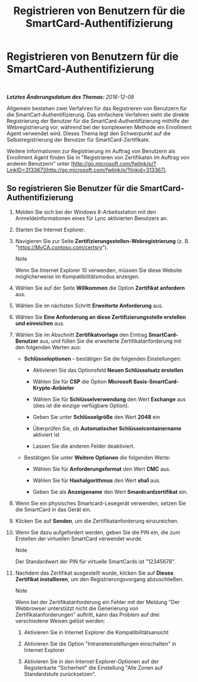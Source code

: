 ﻿---
title: Registrieren von Benutzern für die SmartCard-Authentifizierung
TOCTitle: Registrieren von Benutzern für die SmartCard-Authentifizierung
ms:assetid: a6445a83-a94b-423f-ba2a-12b5f84c5d75
ms:mtpsurl: https://technet.microsoft.com/de-de/library/Dn308570(v=OCS.15)
ms:contentKeyID: 56269324
ms.date: 12/10/2016
mtps_version: v=OCS.15
ms.translationtype: HT
---

# Registrieren von Benutzern für die SmartCard-Authentifizierung

 

_**Letztes Änderungsdatum des Themas:** 2016-12-08_

Allgemein bestehen zwei Verfahren für das Registrieren von Benutzern für die SmartCart-Authentifizierung. Das einfachere Verfahren sieht die direkte Registrierung der Benutzer für die SmartCard-Authentifizierung mithilfe der Webregistrierung vor, während bei der komplexeren Methode ein Enrollment Agent verwendet wird. Dieses Thema legt den Schwerpunkt auf die Selbstregistrierung der Benutzer für SmartCard-Zertifikate.

Weitere Informationen zur Registrierung im Auftrag von Benutzern als Enrollment Agent finden Sie in "Registrieren von Zertifikaten im Auftrag von anderen Benutzern" unter [http://go.microsoft.com/fwlink/p/?LinkID=313367](http://go.microsoft.com/fwlink/p/?linkid=313367).

## So registrieren Sie Benutzer für die SmartCard-Authentifizierung

1.  Melden Sie sich bei der Windows 8-Arbeitsstation mit den Anmeldeinformationen eines für Lync aktivierten Benutzers an.

2.  Starten Sie Internet Explorer.

3.  Navigieren Sie zur Seite **Zertifizierungsstellen-Webregistrierung** (z. B. "https://MyCA.contoso.com/certsrv").
    

    > [!NOTE]
    > Wenn Sie Internet Explorer 10 verwenden, müssen Sie diese Website möglicherweise im Kompatibilitätsmodus anzeigen.



4.  Wählen Sie auf der Seite **Willkommen** die Option **Zertifikat anfordern** aus.

5.  Wählen Sie im nächsten Schritt **Erweiterte Anforderung** aus.

6.  Wählen Sie **Eine Anforderung an diese Zertifizierungsstelle erstellen und einreichen** aus.

7.  Wählen Sie im Abschnitt **Zertifikatvorlage** den Eintrag **SmartCard-Benutzer** aus, und füllen Sie die erweiterte Zertifikatanforderung mit den folgenden Werten aus:
    
      - **Schlüsseloptionen** – bestätigen Sie die folgenden Einstellungen:
        
          - Aktivieren Sie das Optionsfeld **Neuen Schlüsselsatz erstellen**
        
          - Wählen Sie für **CSP** die Option **Microsoft Basis-SmartCard-Krypto-Anbieter**
        
          - Wählen Sie für **Schlüsselverwendung** den Wert **Exchange** aus (dies ist die einzige verfügbare Option).
        
          - Geben Sie unter **Schlüsselgröße** den Wert **2048** ein
        
          - Überprüfen Sie, ob **Automatischer Schlüsselcontainername** aktiviert ist
        
          - Lassen Sie die anderen Felder deaktiviert.
    
      - Bestätigen Sie unter **Weitere Optionen** die folgenden Werte:
        
          - Wählen Sie für **Anforderungsformat** den Wert **CMC** aus.
        
          - Wählen Sie für **Hashalgorithmus** den Wert **sha1** aus.
        
          - Geben Sie als **Anzeigename** den Wert **Smardcardzertifikat** ein.

8.  Wenn Sie ein physisches Smartcard-Lesegerät verwenden, setzen Sie die SmartCard in das Gerät ein.

9.  Klicken Sie auf **Senden**, um die Zertifikatanforderung einzureichen.

10. Wenn Sie dazu aufgefordert werden, geben Sie die PIN ein, die zum Erstellen der virtuellen SmartCard verwendet wurde.
    

    > [!NOTE]
    > Der Standardwert der PIN für virtuelle SmartCards ist "12345678".



11. Nachdem das Zertifikat ausgestellt wurde, klicken Sie auf **Dieses Zertifikat installieren**, um den Registrierungsvorgang abzuschließen.
    

    > [!NOTE]
    > Wenn bei der Zertifikatanforderung ein Fehler mit der Meldung "Der Webbrowser unterstützt nicht die Generierung von Zertifikatanforderungen" auftritt, kann das Problem auf drei verschiedene Weisen gelöst werden: 
    > <OL>
    > <LI>
    > <P>Aktivieren Sie in Internet Explorer die Kompatibilitätsansicht</P>
    > <LI>
    > <P>Aktivieren Sie die Option "Intraneteinstellungen einschalten" in Internet Explorer</P>
    > <LI>
    > <P>Aktivieren Sie in den Internet Explorer-Optionen auf der Registerkarte "Sicherheit" die Einstellung "Alle Zonen auf Standardstufe zurücksetzen".</P></LI></OL>



